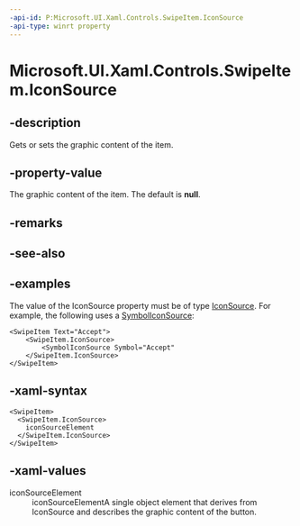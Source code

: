 ```yaml
---
-api-id: P:Microsoft.UI.Xaml.Controls.SwipeItem.IconSource
-api-type: winrt property
---
```

<!-- Property syntax.
public IconSource IconSource { get;  set; }
-->

# Microsoft.UI.Xaml.Controls.SwipeItem.IconSource


## -description

Gets or sets the graphic content of the item.


## -property-value

The graphic content of the item. The default is **null**.


## -remarks


## -see-also


## -examples

The value of the IconSource property must be of type [IconSource](iconsource.md). For example, the following uses a [SymbolIconSource](symboliconsource.md):

```Xaml
<SwipeItem Text="Accept">
    <SwipeItem.IconSource>
        <SymbolIconSource Symbol="Accept"
    </SwipeItem.IconSource>
</SwipeItem>
```

## -xaml-syntax

```xaml
<SwipeItem>
  <SwipeItem.IconSource>
    iconSourceElement
  </SwipeItem.IconSource>
</SwipeItem>
```


## -xaml-values

<dt>iconSourceElement</dt><dd>iconSourceElementA single object element that derives from IconSource and describes the graphic content of the button.</dd>
</dl>


